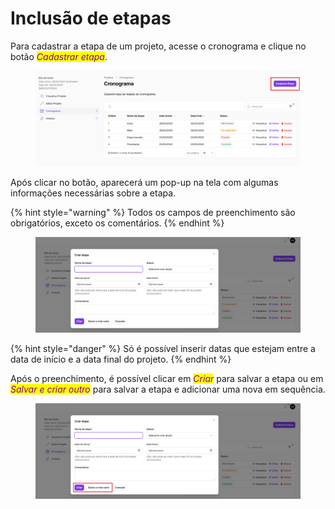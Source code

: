# Inclusão de etapas

Para cadastrar a etapa de um projeto, acesse o cronograma e clique no botão _<mark style="color:purple;">Cadastrar etapa</mark>_.&#x20;

<figure><img src="../../../.gitbook/assets/image (3).png" alt=""><figcaption></figcaption></figure>

Após clicar no botão, aparecerá um pop-up na tela com algumas informações necessárias sobre a etapa.&#x20;

{% hint style="warning" %}
Todos os campos de preenchimento são obrigatórios, exceto os comentários.&#x20;
{% endhint %}

<figure><img src="../../../.gitbook/assets/image (4).png" alt=""><figcaption></figcaption></figure>

{% hint style="danger" %}
Só é possível inserir datas que estejam entre a data de início e a data final do projeto.&#x20;
{% endhint %}

Após o preenchimento, é possível clicar em _<mark style="color:purple;">Criar</mark>_ para salvar a etapa ou em _<mark style="color:purple;">Salvar e criar outro</mark>_ para salvar a etapa e adicionar uma nova em sequência.&#x20;

<figure><img src="../../../.gitbook/assets/image (5).png" alt=""><figcaption></figcaption></figure>

